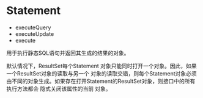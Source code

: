 # Statement

- executeQuery
- executeUpdate
- execute

用于执行静态SQL语句并返回其生成的结果的对象。

默认情况下，ResultSet每个Statement 对象只能同时打开一个对象。因此，如果一个ResultSet对象的读取与另一个 对象的读取交错，则每个Statement对象必须由不同的对象生成。如果存在打开Statement的ResultSet对象，则接口中的所有执行方法都会 隐式关闭该属性的当前 对象。
